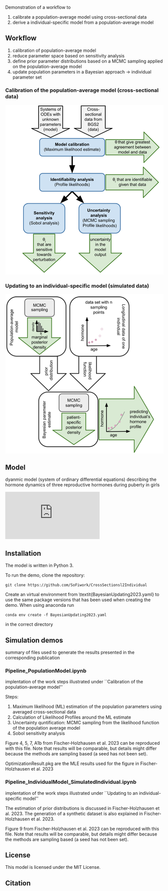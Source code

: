 Demonstration of a workflow to

1. calibrate a population-average model using cross-sectional data
2. derive a individual-specific model from a population-average model

## Workflow
1. calibration of population-average model
2. reduce parameter space based on sensitivity analysis
3. define prior parameter distributions based on a MCMC sampling applied on the population-average model
4. update population parameters in a Bayesian approach -> individual parameter set 

### Calibration of the population-average model (cross-sectional data)

![Alt text](https://github.com/SoFiwork/CrossSectional2individual/blob/main/Workflow.svg)

### Updating to an individual-specific model (simulated data)

![Alt text](https://github.com/SoFiwork/CrossSectional2individual/blob/main/BayesianWorkflow.svg)

## Model 

dyanmic model (system of ordinary differential equations) describing the hormone dynamics of three reproductive hormones during puberty in girls

![Alt text](https://github.com/SoFiwork/CrossSectional2individual/blob/main/PubertyFlow.pdf)

## Installation
The model is written in Python 3. 

To run the demo, clone the repository:

```
git clone https://github.com/SoFiwork/CrossSectionsl2Individual
```

Create an virtual environment from \textit{BayesianUpdating2023.yaml} to use the same package versions that has been used when creating the demo. 
When using anaconda run 

```
conda env create -f BayesianUpdating2023.yaml
```

in the correct directory 

## Simulation demos 

summary of files used to generate the results presented in the corresponding publication 

### Pipeline_PopulationModel.ipynb

implentation of the work steps illustrated under ``Calibration of the population-average model''

Steps: 
1. Maximum likelihood (ML) estimation of the population parameters using averaged cross-sectional data 
2. Calculation of Likelihood Profiles around the ML estimate
3. Uncertainty quntification: MCMC sampling from the likelihood function of the population average model 
4. Sobol sensitivity analysis

Figure 4, 5, 7, A1b from Fischer-Holzhausen et al. 2023 can be reproduced with this file. 
Note that results will be comparable, but details might differ because the methods are sampling based (a seed has not been set). 

OptimizationResult.pkg are the MLE results used for the figure in Fischer-Holzhausen et al. 2023

### Pipeline_IndividualModel_SimulatedIndividual.ipynb 

implentation of the work steps illustrated under ``Updating to an individual-specific model''

The estimation of prior distributions is discussed in Fischer-Holzhausen et al. 2023. 
The generation of a synthetic dataset is also explained in Fischer-Holzhausen et al. 2023. 

Figure 9 from Fischer-Holzhausen et al. 2023 can be reproduced with this file. 
Note that results will be comparable, but details might differ because the methods are sampling based (a seed has not been set). 

## License
This model is licensed under the MIT License.

## Citation

